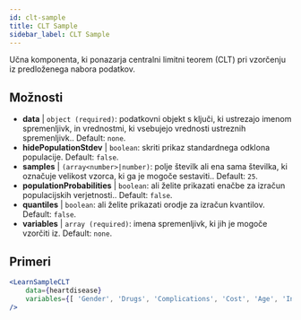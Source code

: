 ```yaml
---
id: clt-sample
title: CLT Sample
sidebar_label: CLT Sample
---
```


Učna komponenta, ki ponazarja centralni limitni teorem (CLT) pri vzorčenju iz predloženega nabora podatkov.

## Možnosti

* __data__ | `object (required)`: podatkovni objekt s ključi, ki ustrezajo imenom spremenljivk, in vrednostmi, ki vsebujejo vrednosti ustreznih spremenljivk.. Default: `none`.
* __hidePopulationStdev__ | `boolean`: skriti prikaz standardnega odklona populacije. Default: `false`.
* __samples__ | `(array<number>|number)`: polje številk ali ena sama številka, ki označuje velikost vzorca, ki ga je mogoče sestaviti.. Default: `25`.
* __populationProbabilities__ | `boolean`: ali želite prikazati enačbe za izračun populacijskih verjetnosti.. Default: `false`.
* __quantiles__ | `boolean`: ali želite prikazati orodje za izračun kvantilov. Default: `false`.
* __variables__ | `array (required)`: imena spremenljivk, ki jih je mogoče vzorčiti iz. Default: `none`.


## Primeri

```jsx live
<LearnSampleCLT 
    data={heartdisease} 
    variables={[ 'Gender', 'Drugs', 'Complications', 'Cost', 'Age', 'Interventions', 'ERVisit', 'Comorbidities', 'Duration' ]}
/>
```

